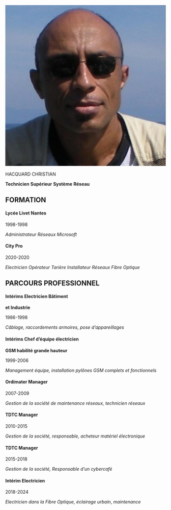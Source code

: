 ![Alt text](https://github.com/SpawnXIII/CV-HACQUARD-C/blob/main/183487336%20(1).jpg "a title")



HACQUARD CHRISTIAN

**Technicien**
  **Supérieur** **Système** **Réseau**





## FORMATION

#### Lycée Livet Nantes

1998-1998

_Administrateur Réseaux Microsoft_



#### City Pro

2020-2020

_Electricien Opérateur Tarière Installateur_ _Réseaux Fibre_
  _Optique_





## PARCOURS PROFESSIONNEL

#### Intérims Electricien Bâtiment
  **et Industrie**

1986-1998

_Câblage, raccordements armoires, pose d’appareillages_



#### Intérims Chef d’équipe électricien
  **GSM habilité grande hauteur**

1999-2006

_Management équipe, installation pylônes GSM complets et_
  _fonctionnels_



#### Ordimater Manager

2007-2009

_Gestion de la société de maintenance réseaux, technicien_
  _réseaux_



#### TDTC Manager

2010-2015

_Gestion de la société, responsable, acheteur matériel électronique_



#### TDTC Manager

2015-2018

_Gestion de la société, Responsable d’un cybercafé_





#### Intérim Electricien

2018-2024

_Electricien dans la Fibre Optique, éclairage urbain_,
  _maintenance_



## 





